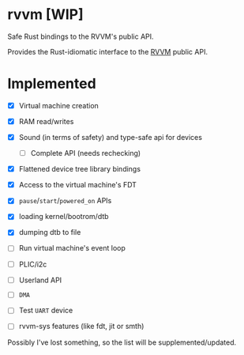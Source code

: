 # rvvm [WIP]

Safe Rust bindings to the RVVM's public API.

Provides the Rust-idiomatic interface to the [RVVM](https://github.com/lekkit/rvvm) public API.

# Implemented

- [x] Virtual machine creation
- [x] RAM read/writes
- [x] Sound (in terms of safety) and type-safe api for devices
  - [ ] Complete API (needs rechecking)
- [x] Flattened device tree library bindings
- [x] Access to the virtual machine's FDT
- [x] `pause`/`start`/`powered_on` APIs

- [x] loading kernel/bootrom/dtb
- [x] dumping dtb to file
- [ ] Run virtual machine's event loop
- [ ] PLIC/i2c
- [ ] Userland API
- [ ] `DMA`
- [ ] Test `UART` device
- [ ] rvvm-sys features (like fdt, jit or smth)

Possibly I've lost something, so the list will be supplemented/updated. 
